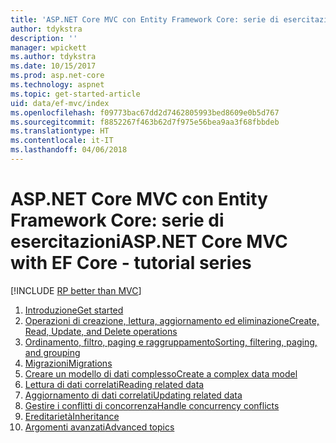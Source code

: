 ```yaml
---
title: 'ASP.NET Core MVC con Entity Framework Core: serie di esercitazioni'
author: tdykstra
description: ''
manager: wpickett
ms.author: tdykstra
ms.date: 10/15/2017
ms.prod: asp.net-core
ms.technology: aspnet
ms.topic: get-started-article
uid: data/ef-mvc/index
ms.openlocfilehash: f09773bac67dd2d7462805993bed8609e0b5d767
ms.sourcegitcommit: f8852267f463b62d7f975e56bea9aa3f68fbbdeb
ms.translationtype: HT
ms.contentlocale: it-IT
ms.lasthandoff: 04/06/2018
---
```

# <a name="aspnet-core-mvc-with-ef-core---tutorial-series"></a><span data-ttu-id="e3046-102">ASP.NET Core MVC con Entity Framework Core: serie di esercitazioni</span><span class="sxs-lookup"><span data-stu-id="e3046-102">ASP.NET Core MVC with EF Core - tutorial series</span></span>

[!INCLUDE [RP better than MVC](../../includes/RP-EF/rp-over-mvc.md)]

1. [<span data-ttu-id="e3046-103">Introduzione</span><span class="sxs-lookup"><span data-stu-id="e3046-103">Get started</span></span>](xref:data/ef-mvc/intro)
1. [<span data-ttu-id="e3046-104">Operazioni di creazione, lettura, aggiornamento ed eliminazione</span><span class="sxs-lookup"><span data-stu-id="e3046-104">Create, Read, Update, and Delete operations</span></span>](xref:data/ef-mvc/crud)
1. [<span data-ttu-id="e3046-105">Ordinamento, filtro, paging e raggruppamento</span><span class="sxs-lookup"><span data-stu-id="e3046-105">Sorting, filtering, paging, and grouping</span></span>](xref:data/ef-mvc/sort-filter-page)
1. [<span data-ttu-id="e3046-106">Migrazioni</span><span class="sxs-lookup"><span data-stu-id="e3046-106">Migrations</span></span>](xref:data/ef-mvc/migrations)
1. [<span data-ttu-id="e3046-107">Creare un modello di dati complesso</span><span class="sxs-lookup"><span data-stu-id="e3046-107">Create a complex data model</span></span>](xref:data/ef-mvc/complex-data-model)
1. [<span data-ttu-id="e3046-108">Lettura di dati correlati</span><span class="sxs-lookup"><span data-stu-id="e3046-108">Reading related data</span></span>](xref:data/ef-mvc/read-related-data)
1. [<span data-ttu-id="e3046-109">Aggiornamento di dati correlati</span><span class="sxs-lookup"><span data-stu-id="e3046-109">Updating related data</span></span>](xref:data/ef-mvc/update-related-data)
1. [<span data-ttu-id="e3046-110">Gestire i conflitti di concorrenza</span><span class="sxs-lookup"><span data-stu-id="e3046-110">Handle concurrency conflicts</span></span>](xref:data/ef-mvc/concurrency)
1. [<span data-ttu-id="e3046-111">Ereditarietà</span><span class="sxs-lookup"><span data-stu-id="e3046-111">Inheritance</span></span>](xref:data/ef-mvc/inheritance)
1. [<span data-ttu-id="e3046-112">Argomenti avanzati</span><span class="sxs-lookup"><span data-stu-id="e3046-112">Advanced topics</span></span>](xref:data/ef-mvc/advanced)

